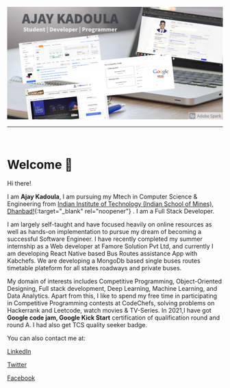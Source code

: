 
![alt text](https://github.com/AjayKadoula/AjayKadoula/blob/0078af4dbbd1139f93cecdd65045dfdfd2668f83/ak_bg.png)


<hr>
<br>

<h1> Welcome  👋</h1>

Hi there! 

I am <b>Ajay Kadoula</b>, I am pursuing my Mtech in Computer Science & Engineering from [Indian Institute of Technology (Indian School of Mines), Dhanbad!](https://iitism.ac.in/){:target="_blank" rel="noopener"} . I am a Full Stack Developer.

I am largely self-taught and have focused heavily on online resources as well as hands-on implementation to pursue my dream of becoming a successful Software Engineer. I have recently completed my summer internship as a Web developer at Famore Solution Pvt Ltd, and currently I am developing React Native based Bus Routes assistance App with Kabchefs. We are developing a MongoDb based single buses routes timetable plateform for all states roadways and private buses.

My domain of interests includes Competitive Programming, Object-Oriented Designing, Full stack development, Deep Learning, Machine Learning, and Data Analytics. Apart from this, I like to spend my free time in participating in Competitive Programming contests at CodeChefs, solving problems on Hackerrank and Leetcode, watch movies & TV-Series. In 2021,I have got <b>Google code jam, Google Kick Start</b> certification of qualification round and round A. I had also get TCS quality seeker badge.



You can also contact me at:


[LinkedIn](https://www.linkedin.com/in/ajaykadoula/) 

[Twitter](https://stackoverflow.com/users/9614482/ajay-kadoula) 


[Facebook](https://www.facebook.com/ajay.kadoula.39/) 
